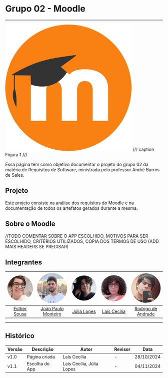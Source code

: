 # Grupo 02 - Moodle
---

![Logo Moodle](./img/logo.png)
/// caption
Figura 1
///

Essa página tem como objetivo documentar o projeto do grupo 02 da matéria de Requisitos de Software, ministrada pelo professor André Barros de Sales.

## Projeto

Este projeto consiste na análise dos requisitos do Moodle e na documentação de todos os artefatos gerados durante a mesma.

## Sobre o Moodle

//TODO COMENTAR SOBRE O APP ESCOLHIDO, MOTIVOS PARA SER ESCOLHIDO, CRITÉRIOS UTILIZADOS, CÓPIA DOS TERMOS DE USO (ADD MAIS HEADERS SE PRECISAR)

## Integrantes
 
| ![Esther](./img/Est.png) | ![João](./img/Jp.png)| ![Júlia](./img/Jl.png) | ![Laís](./img/Lc.png) | ![Rodrigo](./img/Rod.png) |
|:-----------------------:|:-------------------:|:---------------------:|:--------------------:|:------------------------:|
| [Esther Sousa](https://github.com/EstherSousa)| [João Paulo Monteiro](https://github.com/joaombc) | [Júlia Lopes](https://github.com/WonnzDA) | [Laís Cecília](https://github.com/Laisczt) | [Rodrigo de Andrade](https://github.com/OrlandiRodrigo ) 

---

## Histórico

| Versão | Descrição      | Autor                     | Revisor     | Data       |
|--------|----------------|---------------------------|-------------|------------|
| v1.0   | Página criada  | Laís Cecília              |      -      | 28/10/2024 |
| v1.1   | Escolha do App | Laís Cecília, Júlia Lopes |      -      | 04/11/2024 |

